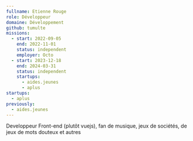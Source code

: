 ```yaml
---
fullname: Etienne Rouge
role: Développeur
domaine: Développement
github: tumulte
missions:
  - start: 2022-09-05
    end: 2022-11-01
    status: independent
    employer: Octo
  - start: 2023-12-18
    end: 2024-03-31
    status: independent
    startups:
      - aides.jeunes
      - aplus
startups:
  - aplus
previously:
  - aides.jeunes
---
```

Developpeur Front-end (plutôt vuejs), fan de musique, jeux de sociétés, de jeux de mots douteux et autres